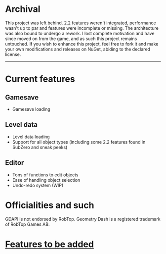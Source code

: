 # Archival

This project was left behind. 2.2 features weren't integrated, performance wasn't up to par and features were incomplete or missing. The architecture was also bound to undergo a rework. I lost complete motivation and have since moved on from the game, and as such this project remains untouched. If you wish to enhance this project, feel free to fork it and make your own modifications and releases on NuGet, abiding to the declared license.

---

# Current features

## Gamesave

- Gamesave loading

## Level data

- Level data loading
- Support for all object types (including some 2.2 features found in SubZero and sneak peeks)

## Editor

- Tons of functions to edit objects
- Ease of handling object selection
- Undo-redo system (WIP)

# Officialities and such

GDAPI is not endorsed by RobTop. Geometry Dash is a registered trademark of RobTop Games AB.

# [Features to be added](FeaturesToBeAdded.md)
